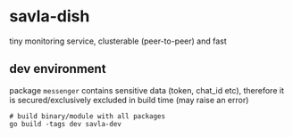 # savla-dish

tiny monitoring service, clusterable (peer-to-peer) and fast

## dev environment

package `messenger` contains sensitive data (token, chat_id etc), therefore it is secured/exclusively excluded in build time (may raise an error)

```
# build binary/module with all packages
go build -tags dev savla-dev
```
